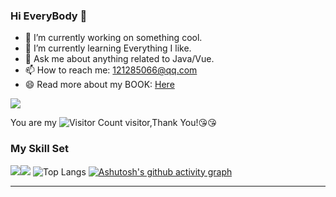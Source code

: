 ### Hi EveryBody 👋
- 🔭 I’m currently working on something cool.
- 🌱 I’m currently learning Everything I like.
- 💬 Ask me about anything related to Java/Vue.
- 📫 How to reach me: 121285066@qq.com
- 😄 Read more about my BOOK: [Here](http://124.220.34.116:10086/)

![](https://github-readme-stats-ten-gilt.vercel.app/api?username=Zjt127128&show_icons=true&theme=transparent)

You are my ![Visitor Count](https://profile-counter.glitch.me/Zjt127128/count.svg) visitor,Thank You!:kissing_heart::kissing_heart:

### My Skill Set

![](https://img.shields.io/badge/Java-ED8B00?style=for-the-badge&logo=openjdk&logoColor=white)![](https://img.shields.io/badge/Python-3776AB?style=for-the-badge&logo=python&logoColor=white)
![Top Langs](https://github-readme-stats.vercel.app/api/top-langs/?username=Zjt127128&layout=compact&theme=tokyonight)
[![Ashutosh's github activity graph](https://github-readme-activity-graph.vercel.app/graph?username=Zjt127128)](https://github.com/ashutosh00710/github-readme-activity-graph)
****
<!--
**Zjt127128/Zjt127128** is a ✨ _special_ ✨ repository because its `README.md` (this file) appears on your GitHub profile.

Here are some ideas to get you started:

- 🔭 I’m currently working on ...
- 🌱 I’m currently learning ...
- 👯 I’m looking to collaborate on ...
- 🤔 I’m looking for help with ...
- 💬 Ask me about ...
- 📫 How to reach me: ...
- 😄 Pronouns: ...
- ⚡ Fun fact: ...
-->
